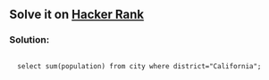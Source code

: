 <h2>Solve it on <a href="https://www.hackerrank.com/challenges/revising-aggregations-sum/problem?isFullScreen=true">Hacker Rank</a></h2>
<h3>Solution:</h3>
<code>
  select sum(population) from city where district="California";
</code>
